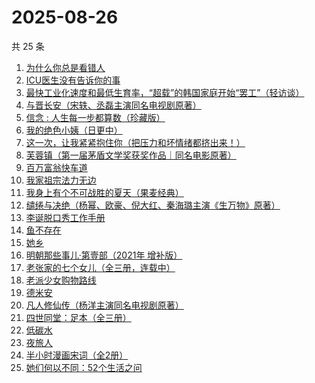 # 2025-08-26

共 25 条

<!-- BEGIN WEREAD -->
<!-- 最后更新时间 2025-08-26 20:56:33 +0800 -->
1. [为什么你总是看错人](https://weread.qq.com/web/bookDetail/0d132510813aba464g0136e3)
1. [ICU医生没有告诉你的事](https://weread.qq.com/web/bookDetail/cb932bd0813aba4ceg0120b0)
1. [最快工业化速度和最低生育率，“超载”的韩国家庭开始“罢工”（轻访谈）](https://weread.qq.com/web/bookDetail/e81320e0813aba44cg01598f)
1. [与晋长安（宋轶、丞磊主演同名电视剧原著）](https://weread.qq.com/web/bookDetail/34832750813ab74e9g014a38)
1. [信念 : 人生每一步都算数（珍藏版）](https://weread.qq.com/web/bookDetail/9e1326b0813ab8736g0119ec)
1. [我的绝色小姨（日更中）](https://weread.qq.com/web/bookDetail/17c32f10813aba4ecg018dd3)
1. [这一次，让我紧紧抱住你（把压力和坏情绪都挤出来！）](https://weread.qq.com/web/bookDetail/16832290813ab99deg011963)
1. [芙蓉镇（第一届茅盾文学奖获奖作品｜同名电影原著）](https://weread.qq.com/web/bookDetail/cba32c5071a224b0cba2822)
1. [百万富翁快车道](https://weread.qq.com/web/bookDetail/718323107209303d7180890)
1. [我家祖宗法力无边](https://weread.qq.com/web/bookDetail/48332f40813aba3f3g011ddc)
1. [我身上有个不可战胜的夏天（果麦经典）](https://weread.qq.com/web/bookDetail/160321a0813aba1dfg0109cf)
1. [缱绻与决绝（杨幂、欧豪、倪大红、秦海璐主演《生万物》原著）](https://weread.qq.com/web/bookDetail/d6f320605bf576d6f394eec)
1. [李诞脱口秀工作手册](https://weread.qq.com/web/bookDetail/17e324b07268888017e4c11)
1. [鱼不存在](https://weread.qq.com/web/bookDetail/0af32760813ab798cg01135c)
1. [她乡](https://weread.qq.com/web/bookDetail/a8132880813aba292g014556)
1. [明朝那些事儿·第壹部（2021年 增补版）](https://weread.qq.com/web/bookDetail/4973271072710be8497f5d2)
1. [老张家的七个女儿（全三册，连载中）](https://weread.qq.com/web/bookDetail/12332100813ab8b6cg0155cf)
1. [老派少女购物路线](https://weread.qq.com/web/bookDetail/63732d00813ab7d60g0112c5)
1. [德米安](https://weread.qq.com/web/bookDetail/6f532ce0813aba3f3g01062f)
1. [凡人修仙传（杨洋主演同名电视剧原著）](https://weread.qq.com/web/bookDetail/f8932040571886f89dbe6b5)
1. [四世同堂：足本（全三册）](https://weread.qq.com/web/bookDetail/7e532a50716787a47e5d34a)
1. [低碳水](https://weread.qq.com/web/bookDetail/16e32c50813aba461g018746)
1. [夜旅人](https://weread.qq.com/web/bookDetail/0f5325d0727079db0f587e7)
1. [半小时漫画宋词（全2册）](https://weread.qq.com/web/bookDetail/7e132a8071f5b2cf7e16cf9)
1. [她们何以不同：52个生活之问](https://weread.qq.com/web/bookDetail/dbc32840813ab9389g01691d)
<!-- END WEREAD -->
